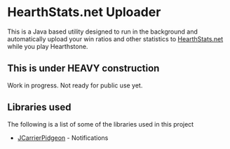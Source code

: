 HearthStats.net Uploader
==========================

This is a Java based utility designed to run in the background and automatically
upload your win ratios and other statistics to [HearthStats.net](http://HearthStats.net)
while you play Hearthstone.

This is under HEAVY construction
--------------------------------

Work in progress. Not ready for public use yet.

Libraries used
----------------

The following is a list of some of the libraries used in this project

* [JCarrierPidgeon](http://jcarrierpigeon.sourceforge.net/) - Notifications
